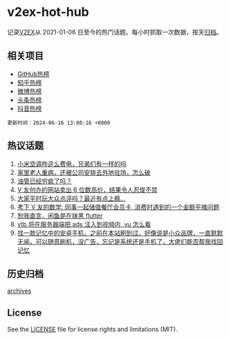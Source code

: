 # v2ex-hot-hub

 记录[V2EX](https://www.v2ex.com/)从 2021-01-06 日至今的热门话题。每小时抓取一次数据，按天[归档](archives)。
 
 ## 相关项目

- [GitHub热榜](https://github.com/snaildev/github-hot-hub)
- [知乎热榜](https://github.com/snaildev/zhihu-hot-hub)
- [微博热榜](https://github.com/snaildev/weibo-hot-hub)
- [头条热榜](https://github.com/snaildev/toutiao-hot-hub)
- [抖音热榜](https://github.com/snaildev/douyin-hot-hub)


 `更新时间：2024-06-16 13:08:16 +0800`

## 热议话题

1. [小米空调咋这么费电，兄弟们有一样的吗](https://www.v2ex.com/t/1049781)
1. [家里老人重病，还被公司安排去外地驻场，怎么破](https://www.v2ex.com/t/1049843)
1. [油管已经穷疯了吗？](https://www.v2ex.com/t/1049851)
1. [V 友创办的网站卖出 6 位数高价，结果令人忍俊不禁](https://www.v2ex.com/t/1049801)
1. [大家平时玩大众点评吗？最近有点上瘾...](https://www.v2ex.com/t/1049780)
1. [考下 V 友的数学: 同事一起储值餐厅会员卡, 消费时遇到的一个金额平摊问题](https://www.v2ex.com/t/1049818)
1. [恕我直言，闲鱼是在抹黑 flutter](https://www.v2ex.com/t/1049849)
1. [ytb 将在服务器端把 ads 注入到视频内, vu 怎么看](https://www.v2ex.com/t/1049749)
1. [找一款记忆中的安卓手机，之前在本站刷到过，好像说是小众品牌，一直默默无闻，可以随意刷机，没广告，忘记是系统还是手机了，大佬们能否帮我找回记忆](https://www.v2ex.com/t/1049782)

## 历史归档

[archives](archives)

## License

See the [LICENSE](LICENSE) file for license rights and limitations (MIT).
